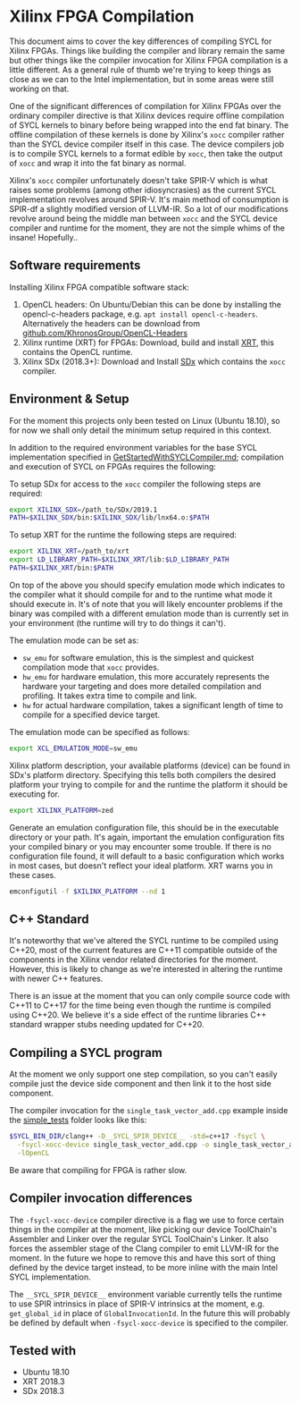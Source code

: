 # Xilinx FPGA Compilation

This document aims to cover the key differences of compiling SYCL for Xilinx
FPGAs. Things like building the compiler and library remain the same but other
things like the compiler invocation for Xilinx FPGA compilation is a little
different. As a general rule of thumb we're trying to keep things as close as we
can to the Intel implementation, but in some areas were still working on that.

One of the significant differences of compilation for Xilinx FPGAs over the
ordinary compiler directive is that Xilinx devices require offline compilation
of SYCL kernels to binary before being wrapped into the end fat binary. The
offline compilation of these kernels is done by Xilinx's `xocc` compiler rather
than the SYCL device compiler itself in this case. The device compilers job is
to compile SYCL kernels to a format edible by `xocc`, then take the output of
`xocc` and wrap it into the fat binary as normal.

Xilinx's `xocc` compiler unfortunately doesn't take SPIR-V which is what raises
some problems (among other idiosyncrasies) as the current SYCL implementation
revolves around SPIR-V. It's main method of consumption is SPIR-df a slightly
modified version of LLVM-IR. So a lot of our modifications revolve around being
the middle man between `xocc` and the SYCL device compiler and runtime for the
moment, they are not the simple whims of the insane! Hopefully..

## Software requirements

Installing Xilinx FPGA compatible software stack:
  1. OpenCL headers: On Ubuntu/Debian this can be done by installing the
  opencl-c-headers package, e.g. `apt install opencl-c-headers`.
  Alternatively the headers can be download from
  [github.com/KhronosGroup/OpenCL-Headers](https://github.com/KhronosGroup/OpenCL-Headers)
  2. Xilinx runtime (XRT) for FPGAs: Download, build and install [XRT](https://github.com/Xilinx/XRT), this contains the OpenCL runtime.
  3. Xilinx SDx (2018.3+): Download and Install [SDx](https://www.xilinx.com/support/download/index.html/content/xilinx/en/downloadNav/sdx-development-environments.html) which contains the `xocc` compiler.

## Environment & Setup

For the moment this projects only been tested on Linux (Ubuntu 18.10), so for
now we shall only detail the minimum setup required in this context.

In addition to the required environment variables for the base SYCL
implementation specified in [GetStartedWithSYCLCompiler.md](GetStartedWithSYCLCompiler.md); compilation and
execution of SYCL on FPGAs requires the following:

To setup SDx for access to the `xocc` compiler the following steps are required:

```bash
export XILINX_SDX=/path_to/SDx/2019.1
PATH=$XILINX_SDX/bin:$XILINX_SDX/lib/lnx64.o:$PATH
```

To setup XRT for the runtime the following steps are required:

```bash
export XILINX_XRT=/path_to/xrt
export LD_LIBRARY_PATH=$XILINX_XRT/lib:$LD_LIBRARY_PATH
PATH=$XILINX_XRT/bin:$PATH
```

On top of the above you should specify emulation mode which indicates to the
compiler what it should compile for and to the runtime what mode it should
execute in. It's of note that you will likely encounter problems if the binary
was compiled with a different emulation mode than is currently set in your
environment (the runtime will try to do things it can't).

The emulation mode can be set as:

* `sw_emu` for software emulation, this is the simplest and quickest compilation
  mode that `xocc` provides.
* `hw_emu` for hardware emulation, this more accurately represents the hardware
  your targeting and does more detailed compilation and profiling. It takes
  extra time to compile and link.
* `hw` for actual hardware compilation, takes a significant length of time to
  compile for a specified device target.

The emulation mode can be specified as follows:

```bash
export XCL_EMULATION_MODE=sw_emu
```

Xilinx platform description, your available platforms (device) can be found in
SDx's platform directory. Specifying this tells both compilers the desired
platform your trying to compile for and the runtime the platform it should be
executing for.

```bash
export XILINX_PLATFORM=zed
```

Generate an emulation configuration file, this should be in the executable
directory or your path. It's again, important the emulation configuration fits
your compiled binary or you may encounter some trouble. If there is no
configuration file found, it will default to a basic configuration which works
in most cases, but doesn't reflect your ideal platform. XRT warns you in these
cases.

```bash
emconfigutil -f $XILINX_PLATFORM --nd 1
```

## C++ Standard

It's noteworthy that we've altered the SYCL runtime to be compiled using C++20,
most of the current features are C++11 compatible outside of the components in
the Xilinx vendor related directories for the moment. However, this is likely to
change as we're interested in altering the runtime with newer C++ features.

There is an issue at the moment that you can only compile source code with C++11
to C++17 for the time being even though the runtime is compiled using C++20. We
believe it's a side effect of the runtime libraries C++ standard wrapper stubs
needing updated for C++20.

## Compiling a SYCL program

At the moment we only support one step compilation, so you can't easily compile
just the device side component and then link it to the host side component.

The compiler invocation for the `single_task_vector_add.cpp` example inside
the [simple_tests](../test/xocc_tests/simple_tests) folder looks like this:

```bash
$SYCL_BIN_DIR/clang++ -D__SYCL_SPIR_DEVICE__ -std=c++17 -fsycl \
  -fsycl-xocc-device single_task_vector_add.cpp -o single_task_vector_add \
  -lOpenCL
```

Be aware that compiling for FPGA is rather slow.

## Compiler invocation differences

The `-fsycl-xocc-device` compiler directive is a flag we use to force certain
things in the compiler at the moment, like picking our device ToolChain's
Assembler and Linker over the regular SYCL ToolChain's Linker. It also forces
the assembler stage of the Clang compiler to emit LLVM-IR for the moment. In the
future we hope to remove this and have this sort of thing defined by the device
target instead, to be more inline with the main Intel SYCL implementation.

The `__SYCL_SPIR_DEVICE__` environment variable currently tells the runtime to
use SPIR intrinsics in place of SPIR-V intrinsics at the moment,
e.g. `get_global_id` in place of `GlobalInvocationId`. In the future this will
probably be defined by default when `-fsycl-xocc-device` is specified to the
compiler.

## Tested with
* Ubuntu 18.10
* XRT 2018.3
* SDx 2018.3
